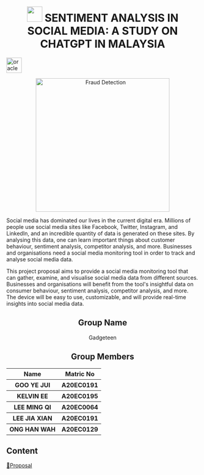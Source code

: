 <div>
<h1 align = 'center'><img src="https://encrypted-tbn0.gstatic.com/images?q=tbn:ANd9GcQUIwD84MUO1g9n6U0VWNJKRK0pPFVGTXsBeQ3KTeeGTpxX7VKB3-rMoW1J2bvU2blIFiM&usqp=CAU"  width="40" height="40"/><b> SENTIMENT ANALYSIS IN SOCIAL MEDIA: A STUDY ON CHATGPT IN MALAYSIA</b> </h1>
</div> <img src="https://user-images.githubusercontent.com/97009588/226456635-fa047b5b-8c40-48b1-a5c1-651638663d66.png" alt="oracle" width="40" height="40"/>

<p align="center">
  <img src="https://cdn-insights.statusbrew.com/images/2021/07/top_27_social_media_monitoring_tools_for_businesses_of_all_sizes.png" width="350" title="Fraud Detection">
</p>

<p>
Social media has dominated our lives in the current digital era. Millions of people use social media sites like Facebook, Twitter, Instagram, and LinkedIn, and an incredible quantity of data is generated on these sites. By analysing this data, one can learn important things about customer behaviour, sentiment analysis, competitor analysis, and more. Businesses and organisations need a social media monitoring tool in order to track and analyse social media data.

This project proposal aims to provide a social media monitoring tool that can gather, examine, and visualise social media data from different sources. Businesses and organisations will benefit from the tool's insightful data on consumer behaviour, sentiment analysis, competitor analysis, and more. The device will be easy to use, customizable, and will provide real-time insights into social media data.
  </p>
  
<h2 align="center">
  Group Name
  <br>
</h2>

<p align="center">
  <a>Gadgeteen</a><br>
</p>

<h2 align="center">
  Group Members
  <br>
</h2>
<p align="center">
<table align="center">
  <tr>
    <th>Name</th>
    <th>Matric No</th>
  </tr>
  <tr>
    <th>GOO YE JUI</th>
    <th>A20EC0191</th>
  </tr>
    <tr>
    <th>KELVIN EE</th>
    <th>A20EC0195</th>
  </tr>
    <tr>
    <th>LEE MING QI</th>
    <th>A20EC0064</th>
  </tr>
    <tr>
    <th>LEE JIA XIAN</th>
    <th>A20EC0191</th>
  </tr>
    <tr>
    <th>ONG HAN WAH</th>
    <th>A20EC0129</th>
  </tr>
</table>
</p>

## Content
[📄Proposal](https://github.com/drshahizan/special-topic-data-engineering/blob/main/project/proposal/Gadgeteen/Proposal_Gadgeteen.md)
